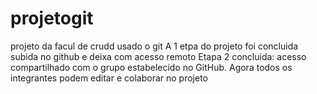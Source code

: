 # projetogit
projeto da facul de crudd
 usado o git
A 1 etpa do projeto foi concluida
subida no github e deixa com acesso remoto
 Etapa 2 concluida: acesso
compartilhado com o grupo estabelecido no 
GitHub.
 Agora todos os integrantes podem editar
e colaborar no projeto

